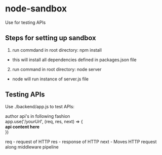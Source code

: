 # node-sandbox
Use for testing APIs

## Steps for setting up sandbox
1. run commdand in root directory: npm install
  - this will install all dependencies defined in packages.json file
2. run command in root directory: node server
  - node will run instance of server.js file

## Testing APIs
Use ./backend/app.js to test APIs:

author api's in following fashion  
  app.use('/*yourUrl*', (req, res, next) => {     
    **api content here**  
  })
  
 req - request of HTTP
 res - response of HTTP
 next - Moves HTTP request along middleware pipeline
 
      
